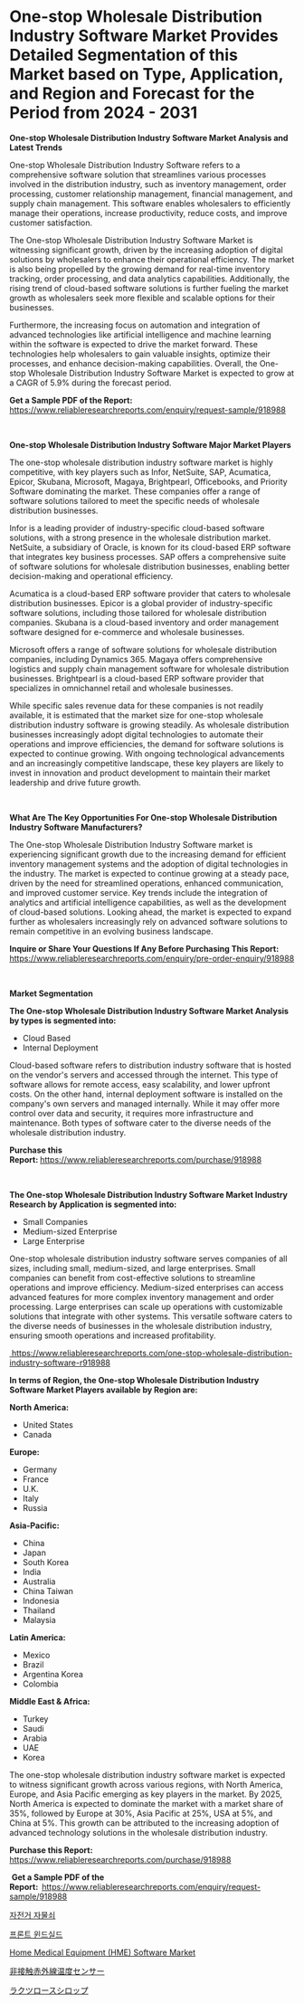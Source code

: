<p><h1>One-stop Wholesale Distribution Industry Software Market Provides Detailed Segmentation of this Market based on Type, Application, and Region and Forecast for the Period from 2024 - 2031</h1></p><p><strong>One-stop Wholesale Distribution Industry Software Market Analysis and Latest Trends</strong></p>
<p><p>One-stop Wholesale Distribution Industry Software refers to a comprehensive software solution that streamlines various processes involved in the distribution industry, such as inventory management, order processing, customer relationship management, financial management, and supply chain management. This software enables wholesalers to efficiently manage their operations, increase productivity, reduce costs, and improve customer satisfaction.</p><p>The One-stop Wholesale Distribution Industry Software Market is witnessing significant growth, driven by the increasing adoption of digital solutions by wholesalers to enhance their operational efficiency. The market is also being propelled by the growing demand for real-time inventory tracking, order processing, and data analytics capabilities. Additionally, the rising trend of cloud-based software solutions is further fueling the market growth as wholesalers seek more flexible and scalable options for their businesses.</p><p>Furthermore, the increasing focus on automation and integration of advanced technologies like artificial intelligence and machine learning within the software is expected to drive the market forward. These technologies help wholesalers to gain valuable insights, optimize their processes, and enhance decision-making capabilities. Overall, the One-stop Wholesale Distribution Industry Software Market is expected to grow at a CAGR of 5.9% during the forecast period.</p></p>
<p><strong>Get a Sample PDF of the Report:&nbsp;</strong> <a href="https://www.reliableresearchreports.com/enquiry/request-sample/918988">https://www.reliableresearchreports.com/enquiry/request-sample/918988</a></p>
<p>&nbsp;</p>
<p><strong>One-stop Wholesale Distribution Industry Software Major Market Players</strong></p>
<p><p>The one-stop wholesale distribution industry software market is highly competitive, with key players such as Infor, NetSuite, SAP, Acumatica, Epicor, Skubana, Microsoft, Magaya, Brightpearl, Officebooks, and Priority Software dominating the market. These companies offer a range of software solutions tailored to meet the specific needs of wholesale distribution businesses.</p><p>Infor is a leading provider of industry-specific cloud-based software solutions, with a strong presence in the wholesale distribution market. NetSuite, a subsidiary of Oracle, is known for its cloud-based ERP software that integrates key business processes. SAP offers a comprehensive suite of software solutions for wholesale distribution businesses, enabling better decision-making and operational efficiency.</p><p>Acumatica is a cloud-based ERP software provider that caters to wholesale distribution businesses. Epicor is a global provider of industry-specific software solutions, including those tailored for wholesale distribution companies. Skubana is a cloud-based inventory and order management software designed for e-commerce and wholesale businesses.</p><p>Microsoft offers a range of software solutions for wholesale distribution companies, including Dynamics 365. Magaya offers comprehensive logistics and supply chain management software for wholesale distribution businesses. Brightpearl is a cloud-based ERP software provider that specializes in omnichannel retail and wholesale businesses.</p><p>While specific sales revenue data for these companies is not readily available, it is estimated that the market size for one-stop wholesale distribution industry software is growing steadily. As wholesale distribution businesses increasingly adopt digital technologies to automate their operations and improve efficiencies, the demand for software solutions is expected to continue growing. With ongoing technological advancements and an increasingly competitive landscape, these key players are likely to invest in innovation and product development to maintain their market leadership and drive future growth.</p></p>
<p>&nbsp;</p>
<p><strong>What Are The Key Opportunities For One-stop Wholesale Distribution Industry Software Manufacturers?</strong></p>
<p><p>The One-stop Wholesale Distribution Industry Software market is experiencing significant growth due to the increasing demand for efficient inventory management systems and the adoption of digital technologies in the industry. The market is expected to continue growing at a steady pace, driven by the need for streamlined operations, enhanced communication, and improved customer service. Key trends include the integration of analytics and artificial intelligence capabilities, as well as the development of cloud-based solutions. Looking ahead, the market is expected to expand further as wholesalers increasingly rely on advanced software solutions to remain competitive in an evolving business landscape.</p></p>
<p><strong>Inquire or Share Your Questions If Any Before Purchasing This Report:</strong> <a href="https://www.reliableresearchreports.com/enquiry/pre-order-enquiry/918988">https://www.reliableresearchreports.com/enquiry/pre-order-enquiry/918988</a></p>
<p>&nbsp;</p>
<p><strong>Market Segmentation</strong></p>
<p><strong>The One-stop Wholesale Distribution Industry Software Market Analysis by types is segmented into:</strong></p>
<p><ul><li>Cloud Based</li><li>Internal Deployment</li></ul></p>
<p><p>Cloud-based software refers to distribution industry software that is hosted on the vendor's servers and accessed through the internet. This type of software allows for remote access, easy scalability, and lower upfront costs. On the other hand, internal deployment software is installed on the company's own servers and managed internally. While it may offer more control over data and security, it requires more infrastructure and maintenance. Both types of software cater to the diverse needs of the wholesale distribution industry.</p></p>
<p><strong>Purchase this Report:&nbsp;</strong><a href="https://www.reliableresearchreports.com/purchase/918988">https://www.reliableresearchreports.com/purchase/918988</a></p>
<p>&nbsp;</p>
<p><strong>The One-stop Wholesale Distribution Industry Software Market Industry Research by Application is segmented into:</strong></p>
<p><ul><li>Small Companies</li><li>Medium-sized Enterprise</li><li>Large Enterprise</li></ul></p>
<p><p>One-stop wholesale distribution industry software serves companies of all sizes, including small, medium-sized, and large enterprises. Small companies can benefit from cost-effective solutions to streamline operations and improve efficiency. Medium-sized enterprises can access advanced features for more complex inventory management and order processing. Large enterprises can scale up operations with customizable solutions that integrate with other systems. This versatile software caters to the diverse needs of businesses in the wholesale distribution industry, ensuring smooth operations and increased profitability.</p></p>
<p><a href="https://www.reliableresearchreports.com/one-stop-wholesale-distribution-industry-software-r918988">&nbsp;https://www.reliableresearchreports.com/one-stop-wholesale-distribution-industry-software-r918988</a></p>
<p><strong>In terms of Region, the One-stop Wholesale Distribution Industry Software Market Players available by Region are:</strong></p>
<p>
    <p> <strong> North America: </strong>
        <ul>
            <li>United States</li>
            <li>Canada</li>
        </ul>
        </p> 
    <p> <strong> Europe: </strong>
        <ul>
            <li>Germany</li>
            <li>France</li>
            <li>U.K.</li>
            <li>Italy</li>
            <li>Russia</li>
        </ul>
        </p> 
    <p> <strong> Asia-Pacific: </strong>
        <ul>
            <li>China</li>
            <li>Japan</li>
            <li>South Korea</li>
            <li>India</li>
            <li>Australia</li>
            <li>China Taiwan</li>
            <li>Indonesia</li>
            <li>Thailand</li>
            <li>Malaysia</li>
        </ul>
        </p> 
    <p> <strong> Latin America: </strong>
        <ul>
            <li>Mexico</li>
            <li>Brazil</li>
            <li>Argentina Korea</li>
            <li>Colombia</li>
        </ul>
        </p> 
    <p> <strong> Middle East & Africa: </strong>
        <ul>
            <li>Turkey</li>
            <li>Saudi</li>
            <li>Arabia</li>
            <li>UAE</li>
            <li>Korea</li>
        </ul>
    </p>
    </p>
<p><p>The one-stop wholesale distribution industry software market is expected to witness significant growth across various regions, with North America, Europe, and Asia Pacific emerging as key players in the market. By 2025, North America is expected to dominate the market with a market share of 35%, followed by Europe at 30%, Asia Pacific at 25%, USA at 5%, and China at 5%. This growth can be attributed to the increasing adoption of advanced technology solutions in the wholesale distribution industry.</p></p>
<p><strong>Purchase this Report: </strong><a href="https://www.reliableresearchreports.com/purchase/918988">https://www.reliableresearchreports.com/purchase/918988</a></p>
<p>&nbsp;<strong>Get a Sample PDF of the Report:&nbsp;&nbsp;</strong><a href="https://www.reliableresearchreports.com/enquiry/request-sample/918988">https://www.reliableresearchreports.com/enquiry/request-sample/918988</a></p>
<p><strong></strong></p>
<p><p><a href="https://medium.com/@karenburke2009/%EC%9E%90%EC%A0%84%EA%B1%B0-%EC%9E%90%EB%AC%BC%EC%87%A0-%EC%8B%9C%EC%9E%A5-%EA%B7%9C%EB%AA%A8%EB%8A%94-%EC%A0%84%EC%84%B8%EA%B3%84-%EC%82%B0%EC%97%85%EC%97%90%EC%84%9C-%EC%B5%9C%EC%A0%81%EC%9D%98-%EB%A7%88%EC%BC%80%ED%8C%85-%EC%B1%84%EB%84%90%EC%9D%84-%EB%B3%B4%EC%97%AC%EC%A4%8D%EB%8B%88%EB%8B%A4-d95027c56a82">자전거 자물쇠</a></p><p><a href="https://medium.com/@adrainratke34/%EC%95%9E-%EC%9C%88%EB%93%9C%EC%8B%A4%EB%93%9C-%EC%8B%9C%EC%9E%A5-%EA%B7%9C%EB%AA%A8%EB%8A%94-%EA%B8%80%EB%A1%9C%EB%B2%8C-%EC%82%B0%EC%97%85%EC%97%90%EC%84%9C-%EC%B5%9C%EA%B3%A0%EC%9D%98-%EB%A7%88%EC%BC%80%ED%8C%85-%EC%B1%84%EB%84%90%EC%9D%84-%EB%B3%B4%EC%97%AC%EC%A4%8D%EB%8B%88%EB%8B%A4-a1f1d193111f">프론트 윈드실드</a></p><p><a href="https://github.com/MaraKoelpin2023/Market-Research-Report-List-1/blob/main/home-medical-equipment-hme-software-market.md">Home Medical Equipment (HME) Software Market</a></p><p><a href="https://medium.com/@kimalker_178/%E9%9D%9E%E6%8E%A5%E8%A7%A6%E8%B5%A4%E5%A4%96%E7%B7%9A%E6%B8%A9%E5%BA%A6%E3%82%BB%E3%83%B3%E3%82%B5%E3%83%BC%E3%81%AE%E5%B8%82%E5%A0%B4%E8%A6%8F%E6%A8%A1-%E5%B8%82%E5%A0%B4%E5%8B%95%E5%90%91%E3%81%A8%E5%B8%82%E5%A0%B4%E4%BA%88%E6%B8%AC-2024%E5%B9%B4%E3%81%8B%E3%82%892031%E5%B9%B4-fd9fe382e5e1">非接触赤外線温度センサー</a></p><p><a href="https://medium.com/@camilcosta76856/%E3%83%A9%E3%82%AF%E3%83%81%E3%83%A5%E3%83%AD%E3%83%BC%E3%82%B9%E3%82%B7%E3%83%AD%E3%83%83%E3%83%97%E5%B8%82%E5%A0%B4%E3%81%AE%E3%82%B7%E3%82%A7%E3%82%A2%E9%80%B2%E5%8C%96%E3%81%A8%E5%B8%82%E5%A0%B4%E6%88%90%E9%95%B7%E3%81%AE%E3%83%88%E3%83%AC%E3%83%B3%E3%83%892024%E5%B9%B4%E3%81%8B%E3%82%892031%E5%B9%B4%E3%81%BE%E3%81%A7-db97ad218d30">ラクツロースシロップ</a></p></p>